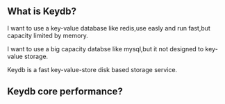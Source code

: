 What is Keydb?
--------------

I want to use a key-value database like redis,use easly and run fast,but capacity limited by memory.

I want to use a big capacity databse like mysql,but it not designed to key-value storage.

Keydb is a fast key-value-store disk based storage service.



Keydb core performance? 
--------------

